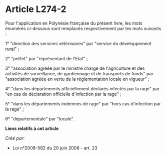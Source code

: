 # Article L274-2

Pour l'application en Polynésie française du présent livre, les mots énumérés ci-dessous sont remplacés respectivement par
les mots suivants :

1° "direction des services vétérinaires" par "service du développement rural" ;

2° "préfet" par "représentant de l'Etat" ;

3° "association agréée par le ministre chargé de l'agriculture et des activités de surveillance, de gardiennage et de
transports de fonds" par "association agréée en vertu de la réglementation locale en vigueur" ;

4° "dans les départements officiellement déclarés infectés par la rage" par "en cas de déclaration officielle d'infection par
la rage" ;

5° "dans les départements indemnes de rage" par "hors cas d'infection par la rage" ;

6° "départementale" par "locale".

**Liens relatifs à cet article**

_Créé par_:

  - Loi n°2008-582 du 20 juin 2008 - art. 23
